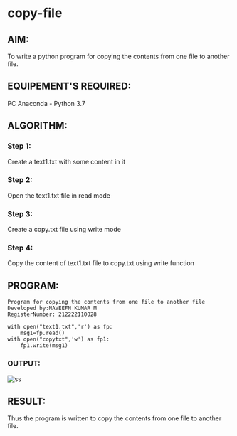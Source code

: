 # copy-file
## AIM:
To write a python program for copying the contents from one file to another file.
## EQUIPEMENT'S REQUIRED: 
PC
Anaconda - Python 3.7
## ALGORITHM: 
### Step 1:
Create a text1.txt with some content in it
### Step 2: 
 Open the text1.txt file in read mode
### Step 3: 
Create a copy.txt file using write mode
### Step 4:  
Copy the content of text1.txt file to copy.txt using write function

## PROGRAM:
```
Program for copying the contents from one file to another file
Developed by:NAVEEFN KUMAR M
RegisterNumber: 212222110028

with open("text1.txt",'r') as fp:
    msg1=fp.read()
with open("copytxt",'w') as fp1:
    fp1.write(msg1)
```
### OUTPUT:

![ss](https://github.com/NAVEENMATHIVANAN/copy-file/assets/119394582/bfdcf56c-4c30-4925-ae94-246fd0b59730)


## RESULT:
Thus the program is written to copy the contents from one file to another file.
